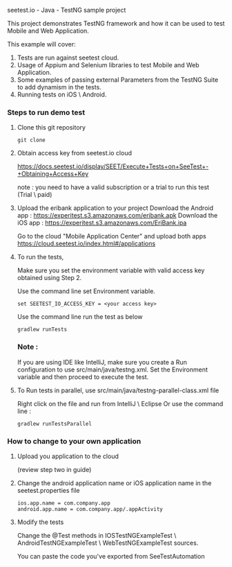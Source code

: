  seetest.io - Java - TestNG sample project

This project demonstrates TestNG framework and how it can be used to test Mobile and Web Application.

This example will cover:

1. Tests are run against seetest cloud.
2. Usage of Appium and Selenium libraries to test Mobile and Web Application.
3. Some examples of passing external Parameters from the TestNG Suite to add dynamism in the tests.
3. Running tests on iOS \ Android.

### Steps to run demo test

1. Clone this git repository

	```
	git clone
	```

2. Obtain access key from seetest.io cloud

    https://docs.seetest.io/display/SEET/Execute+Tests+on+SeeTest+-+Obtaining+Access+Key

    note :  you need to have a valid subscription or a trial to run this test (Trial \ paid)

3. Upload the eribank application to your project
    Download the Android app : https://experitest.s3.amazonaws.com/eribank.apk
    Download the iOS app : https://experitest.s3.amazonaws.com/EriBank.ipa

    Go to the cloud "Mobile Application Center" and upload both apps
    https://cloud.seetest.io/index.html#/applications

4. To run the tests,

    Make sure you set the environment variable with valid access key obtained using Step 2.

    Use the command line set Environment variable.

	```
	set SEETEST_IO_ACCESS_KEY = <your access key>
	```

    Use the command line run the test as below

	```
	gradlew runTests
	```

    ### Note :
    If you are using IDE like IntelliJ, make sure you create a Run configuration to use src/main/java/testng.xml.
    Set the Environment variable and then proceed to execute the test.

5. To Run tests in parallel, use src/main/java/testng-parallel-class.xml file

	Right click on the file and run from IntelliJ \ Eclipse
	Or use the command line :

	```
	gradlew runTestsParallel
	```

### How to change to your own application

1. Upload you application to the cloud

	(review step two in guide)

2. Change the android application name or iOS application name in the seetest.properties file

	```
	ios.app.name = com.company.app
	android.app.name = com.company.app/.appActivity
	```

4. Modify the tests

	Change the @Test methods in IOSTestNGExampleTest \ AndroidTestNGExampleTest \ WebTestNGExampleTest sources.

	You can paste the code you've exported from SeeTestAutomation

